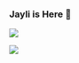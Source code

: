 ### Jayli is Here 👋

![](https://github-readme-stats.vercel.app/api?username=jayli&count_private=true&show_icons=true&theme=tokyonight)

![](https://github-readme-stats.vercel.app/api/top-langs/?username=jayli&layout=compact&theme=tokyonight)

<!--
**jayli/jayli** is a ✨ _special_ ✨ repository because its `README.md` (this file) appears on your GitHub profile.

Here are some ideas to get you started:

- 🔭 I’m currently working on ...
- 🌱 I’m currently learning ...
- 👯 I’m looking to collaborate on ...
- 🤔 I’m looking for help with ...
- 💬 Ask me about ...
- 📫 How to reach me: ...
- 😄 Pronouns: ...
- ⚡ Fun fact: ...
-->
